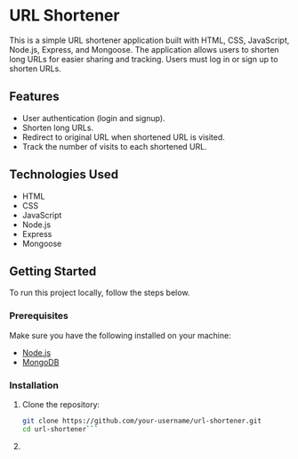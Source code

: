 # URL Shortener

This is a simple URL shortener application built with HTML, CSS, JavaScript, Node.js, Express, and Mongoose. The application allows users to shorten long URLs for easier sharing and tracking. Users must log in or sign up to shorten URLs.

## Features

- User authentication (login and signup).
- Shorten long URLs.
- Redirect to original URL when shortened URL is visited.
- Track the number of visits to each shortened URL.

## Technologies Used

- HTML
- CSS
- JavaScript
- Node.js
- Express
- Mongoose

## Getting Started

To run this project locally, follow the steps below.

### Prerequisites

Make sure you have the following installed on your machine:

- [Node.js](https://nodejs.org/en/)
- [MongoDB](https://www.mongodb.com/)

### Installation

1. Clone the repository:

   ```bash
   git clone https://github.com/your-username/url-shortener.git
   cd url-shortener```

2. 
